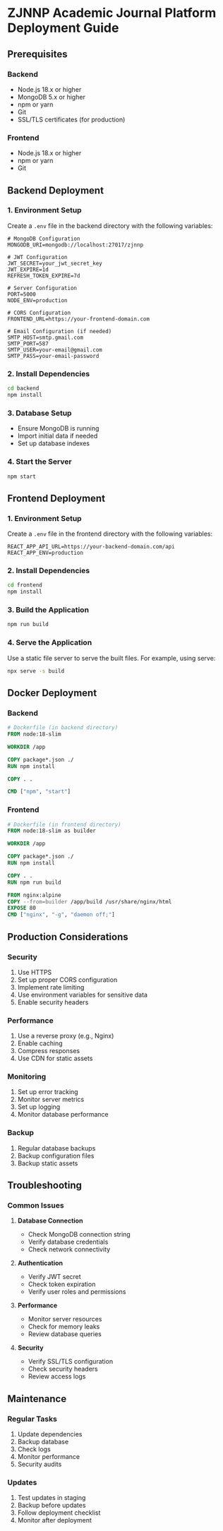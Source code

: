 # ZJNNP Academic Journal Platform Deployment Guide

## Prerequisites

### Backend
- Node.js 18.x or higher
- MongoDB 5.x or higher
- npm or yarn
- Git
- SSL/TLS certificates (for production)

### Frontend
- Node.js 18.x or higher
- npm or yarn
- Git

## Backend Deployment

### 1. Environment Setup
Create a `.env` file in the backend directory with the following variables:

```env
# MongoDB Configuration
MONGODB_URI=mongodb://localhost:27017/zjnnp

# JWT Configuration
JWT_SECRET=your_jwt_secret_key
JWT_EXPIRE=1d
REFRESH_TOKEN_EXPIRE=7d

# Server Configuration
PORT=5000
NODE_ENV=production

# CORS Configuration
FRONTEND_URL=https://your-frontend-domain.com

# Email Configuration (if needed)
SMTP_HOST=smtp.gmail.com
SMTP_PORT=587
SMTP_USER=your-email@gmail.com
SMTP_PASS=your-email-password
```

### 2. Install Dependencies
```bash
cd backend
npm install
```

### 3. Database Setup
- Ensure MongoDB is running
- Import initial data if needed
- Set up database indexes

### 4. Start the Server
```bash
npm start
```

## Frontend Deployment

### 1. Environment Setup
Create a `.env` file in the frontend directory with the following variables:

```env
REACT_APP_API_URL=https://your-backend-domain.com/api
REACT_APP_ENV=production
```

### 2. Install Dependencies
```bash
cd frontend
npm install
```

### 3. Build the Application
```bash
npm run build
```

### 4. Serve the Application
Use a static file server to serve the built files. For example, using serve:
```bash
npx serve -s build
```

## Docker Deployment

### Backend
```dockerfile
# Dockerfile (in backend directory)
FROM node:18-slim

WORKDIR /app

COPY package*.json ./
RUN npm install

COPY . .

CMD ["npm", "start"]
```

### Frontend
```dockerfile
# Dockerfile (in frontend directory)
FROM node:18-slim as builder

WORKDIR /app

COPY package*.json ./
RUN npm install

COPY . .
RUN npm run build

FROM nginx:alpine
COPY --from=builder /app/build /usr/share/nginx/html
EXPOSE 80
CMD ["nginx", "-g", "daemon off;"]
```

## Production Considerations

### Security
1. Use HTTPS
2. Set up proper CORS configuration
3. Implement rate limiting
4. Use environment variables for sensitive data
5. Enable security headers

### Performance
1. Use a reverse proxy (e.g., Nginx)
2. Enable caching
3. Compress responses
4. Use CDN for static assets

### Monitoring
1. Set up error tracking
2. Monitor server metrics
3. Set up logging
4. Monitor database performance

### Backup
1. Regular database backups
2. Backup configuration files
3. Backup static assets

## Troubleshooting

### Common Issues
1. **Database Connection**
   - Check MongoDB connection string
   - Verify database credentials
   - Check network connectivity

2. **Authentication**
   - Verify JWT secret
   - Check token expiration
   - Verify user roles and permissions

3. **Performance**
   - Monitor server resources
   - Check for memory leaks
   - Review database queries

4. **Security**
   - Verify SSL/TLS configuration
   - Check security headers
   - Review access logs

## Maintenance

### Regular Tasks
1. Update dependencies
2. Backup database
3. Check logs
4. Monitor performance
5. Security audits

### Updates
1. Test updates in staging
2. Backup before updates
3. Follow deployment checklist
4. Monitor after deployment
